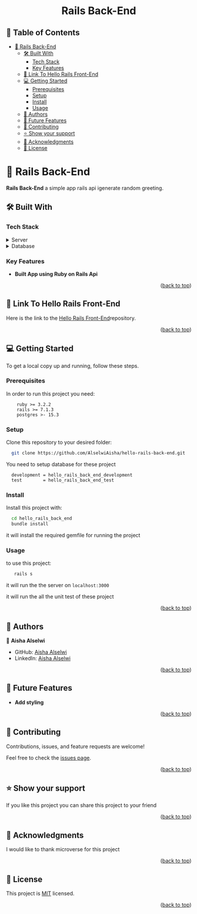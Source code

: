 <a name="readme-top"></a>

<div align="center">

  <h1><b>Rails Back-End </b></h1>

</div>

<!-- TABLE OF CONTENTS -->

## 📗 Table of Contents

- [📖 Rails Back-End ](#-rails-back-end-)
  - [🛠 Built With ](#-built-with-)
    - [Tech Stack ](#tech-stack-)
    - [Key Features ](#key-features-)
  - [🔗 Link To Hello Rails Front-End ](#-link-to-hello-rails-front-end-)
  - [💻 Getting Started ](#-getting-started-)
    - [Prerequisites](#prerequisites)
    - [Setup](#setup)
    - [Install](#install)
    - [Usage](#usage)
  - [👥 Authors ](#-authors-)
  - [🔭 Future Features ](#-future-features-)
  - [🤝 Contributing ](#-contributing-)
  - [⭐️ Show your support ](#️-show-your-support-)
  - [🙏 Acknowledgments ](#-acknowledgments-)
  - [📝 License ](#-license-)

<!-- PROJECT DESCRIPTION -->

# 📖 Rails Back-End <a name="about-project"></a>

**Rails Back-End** a simple app rails api igenerate random greeting.

## 🛠 Built With <a name="built-with"></a>

### Tech Stack <a name="tech-stack"></a>

<details>
  <summary>Server</summary>
    <li><a href="https://www.ruby-lang.org/en/">Ruby</a></li>
    <li><a href="https://rubyonrails.org/">Rails</a></li>
</details>
<details>
  <summary>Database</summary>
    <li><a href="https://www.postgresql.org/">Postgres</a></li>
</details>

<!-- Features -->

### Key Features <a name="key-features"></a>

- **Built App using Ruby on Rails Api**

<p align="right">(<a href="#readme-top">back to top</a>)</p>

<!-- LIVE DEMO

## 🚀 Live Demo <a name="live-demo"></a>

<p align="right">(<a href="#readme-top">back to top</a>)</p> -->

<!-- GETTING STARTED -->
## 🔗 Link To Hello Rails Front-End <a name="link-to-hello-rails-front-end"></a>

Here is the link to the [Hello Rails Front-End](https://github.com/AlselwiAisha/hello-react-front-end/pull/1)repository.

<p align="right">(<a href="#readme-top">back to top</a>)</p>

## 💻 Getting Started <a name="getting-started"></a>

To get a local copy up and running, follow these steps.

### Prerequisites

In order to run this project you need:

```
    ruby >= 3.2.2
    rails >= 7.1.3
    postgres >- 15.3
```

### Setup

Clone this repository to your desired folder:

```bash
  git clone https://github.com/AlselwiAisha/hello-rails-back-end.git
```

You need to setup database for these project

```
  development = hello_rails_back_end_development
  test        = hello_rails_back_end_test
```

### Install

Install this project with:

```bash
  cd hello_rails_back_end
  bundle install
```

it will install the required gemfile for running the project

### Usage

to use this project:

```ruby
   rails s
```

it will run the the server on `localhost:3000`

<!-- ### Test

to run test in these this project:

```
   rspec spec/
``` -->

it will run the all the unit test of these project

<p align="right">(<a href="#readme-top">back to top</a>)</p>

## 👥 Authors <a name="author"></a>

👤 **Aisha Alselwi**

- GitHub:   [Aisha Alselwi](https://github.com/AlselwiAisha)
- LinkedIn: [Aisha Alselwi](https://www.linkedin.com/in/aisha-alselwi/)

<p align="right">(<a href="#readme-top">back to top</a>)</p>

<!-- FUTURE FEATURES -->

## 🔭 Future Features <a name="future-features"></a>

- **Add styling**

<p align="right">(<a href="#readme-top">back to top</a>)</p>

<!-- CONTRIBUTING -->

## 🤝 Contributing <a name="contributing"></a>

Contributions, issues, and feature requests are welcome!

Feel free to check the [issues page](https://github.com/AlselwiAisha/hello-rails-back-end/issues/).

<p align="right">(<a href="#readme-top">back to top</a>)</p>

<!-- SUPPORT -->

## ⭐️ Show your support <a name="support"></a>

If you like this project you can share this project to your friend

<p align="right">(<a href="#readme-top">back to top</a>)</p>

<!-- ACKNOWLEDGEMENTS -->

## 🙏 Acknowledgments <a name="acknowledgements"></a>

I would like to thank microverse for this project

<p align="right">(<a href="#readme-top">back to top</a>)</p>

<!-- LICENSE -->

## 📝 License <a name="license"></a>

This project is [MIT](./LICENSE) licensed.

<p align="right">(<a href="#readme-top">back to top</a>)</p>

